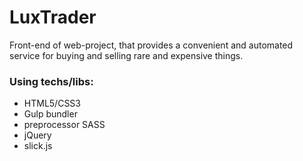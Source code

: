 # LuxTrader
Front-end of web-project, that provides a convenient and automated service for buying and selling rare and expensive things. 

### Using techs/libs: 
- HTML5/CSS3
- Gulp bundler
- preprocessor SASS 
- jQuery
- slick.js
